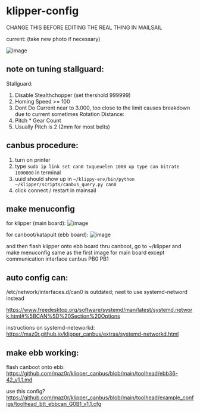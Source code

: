 # klipper-config

CHANGE THIS BEFORE EDITING THE REAL THING IN MAILSAIL

current: (take new photo if necessary)

![image](https://cdn.discordapp.com/attachments/1109794418808070181/1171392630295363624/IMG_20231107_181505.jpg?ex=655c8366&is=654a0e66&hm=5d8acb28575f04c8952ebb86eece0acd9427b323c684acbcea9d9ae9390e58d8&)

## note on tuning stallguard: 
Stallguard: 
 1) Disable Stealthchopper (set thershold 999999)
 2) Homing Speed >= 100
 3) Dont Do Current near to 3.000, too close to the limit causes breakdown due to current sometimes
Rotation Distance:
  1) Pitch * Gear Count
  2) Usually Pitch is 2 (2mm for most belts)

## canbus procedure:
1. turn on printer
2. type `sudo ip link set can0 txqueuelen 1000 up type can bitrate 1000000` in terminal
3. uuid should show up in `~/klippy-env/bin/python ~/klipper/scripts/canbus_query.py can0`
4. click connect / restart in mainsail

## make menuconfig

for klipper (main board):
![image](https://cdn.discordapp.com/attachments/1170003460054319154/1172046971515707413/IMG_20231109_133602.jpg?ex=655ee4cd&is=654c6fcd&hm=3754f8f2463071f9816b71cf0c5720f1116d3726748299be8114391203fc03eb&)

for canboot/katapult (ebb board):
![image](https://cdn.discordapp.com/attachments/1170003460054319154/1172046933104279632/IMG_20231109_133445.jpg?ex=655ee4c4&is=654c6fc4&hm=ca1977ed8ba0b0e6f2ab465ed146c76e661a01ff6a94741b2d4eff991f563170&)

and then flash klipper onto ebb board thru canboot, go to ~/klipper and make menuconfig same as the first image for main board except communication interface canbus PB0 PB1
## auto config can:
/etc/network/interfaces.d/can0 is outdated; neet to use systemd-netword instead

https://www.freedesktop.org/software/systemd/man/latest/systemd.network.html#%5BCAN%5D%20Section%20Options

instructions on systemd-neteworkd: 
https://maz0r.github.io/klipper_canbus/extras/systemd-networkd.html

## make ebb working:
flash canboot onto ebb: https://github.com/maz0r/klipper_canbus/blob/main/toolhead/ebb36-42_v1.1.md

use this config? https://github.com/maz0r/klipper_canbus/blob/main/toolhead/example_configs/toolhead_btt_ebbcan_G0B1_v1.1.cfg

